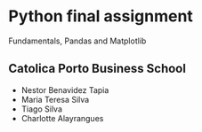 # Python final assignment
Fundamentals, Pandas and Matplotlib

## Catolica Porto Business School 

- Nestor Benavidez Tapia
- Maria Teresa Silva
- Tiago Silva
- Charlotte Alayrangues
